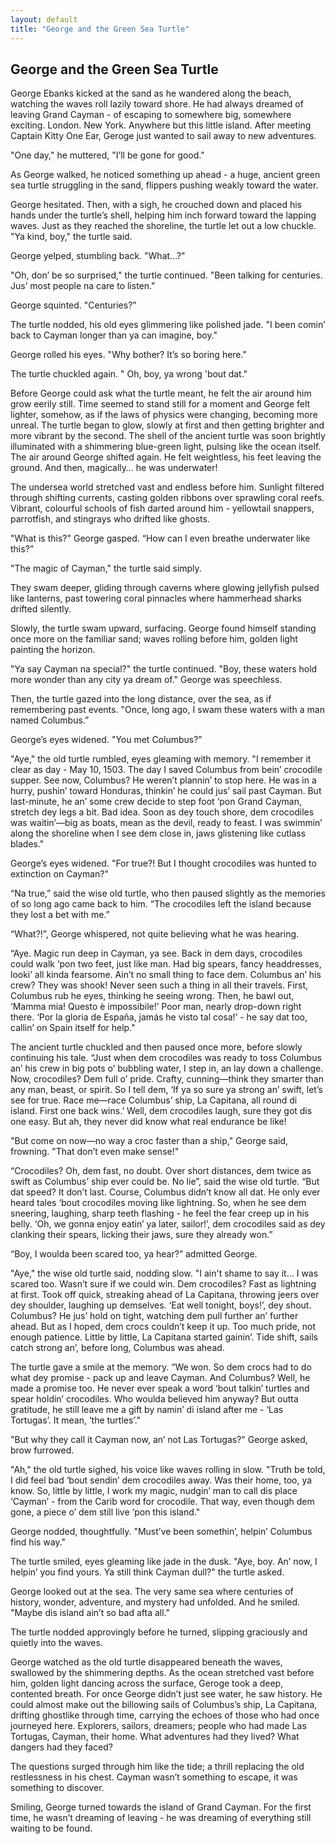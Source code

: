 ```yaml
---
layout: default
title: "George and the Green Sea Turtle"
---
```

## George and the Green Sea Turtle

George Ebanks kicked at the sand as he wandered along the beach, watching the waves roll lazily toward shore. He had always dreamed of leaving Grand Cayman - of escaping to somewhere big, somewhere exciting. London. New York. Anywhere but this little island. After meeting Captain Kitty One Ear, Geroge just wanted to sail away to new adventures.

"One day," he muttered, "I’ll be gone for good."

As George walked, he noticed something up ahead - a huge, ancient green sea turtle struggling in the sand, flippers pushing weakly toward the water.

George hesitated. Then, with a sigh, he crouched down and placed his hands under the turtle’s shell, helping him inch forward toward the lapping waves. Just as they reached the shoreline, the turtle let out a low chuckle. "Ya kind, boy," the turtle said.

George yelped, stumbling back. "What…?"	

"Oh, don’ be so surprised," the turtle continued. "Been talking for centuries. Jus’ most people na care to listen."

George squinted. "Centuries?"

The turtle nodded, his old eyes glimmering like polished jade. "I been comin’ back to Cayman longer than ya can imagine, boy."

George rolled his eyes. "Why bother? It’s so boring here."

The turtle chuckled again. " Oh, boy, ya wrong 'bout dat."

Before George could ask what the turtle meant, he felt the air around him grow eerily still. Time seemed to stand still for a moment and George felt lighter, somehow, as if the laws of physics were changing, becoming more unreal. The turtle began to glow, slowly at first and then getting brighter and more vibrant by the second. The shell of the ancient turtle was soon brightly illuminated with a shimmering blue-green light, pulsing like the ocean itself. The air around George shifted again. He felt weightless, his feet leaving the ground. And then, magically… he was underwater!

The undersea world stretched vast and endless before him. Sunlight filtered through shifting currents, casting golden ribbons over sprawling coral reefs. Vibrant, colourful schools of fish darted around him - yellowtail snappers, parrotfish, and stingrays who drifted like ghosts.

"What is this?" George gasped. “How can I even breathe underwater like this?”

"The magic of Cayman," the turtle said simply.

They swam deeper, gliding through caverns where glowing jellyfish pulsed like lanterns, past towering coral pinnacles where hammerhead sharks drifted silently.

Slowly, the turtle swam upward, surfacing. George found himself standing once more on the familiar sand; waves rolling before him, golden light painting the horizon.

"Ya say Cayman na special?" the turtle continued. "Boy, these waters hold more wonder than any city ya dream of." George was speechless.

Then, the turtle gazed into the long distance, over the sea, as if remembering past events. "Once, long ago, I swam these waters with a man named Columbus.”

George’s eyes widened. "You met Columbus?"

"Aye," the old turtle rumbled, eyes gleaming with memory. "I remember it clear as day - May 10, 1503. The day I saved Columbus from bein’ crocodile supper. See now, Columbus? He weren’t plannin’ to stop here. He was in a hurry, pushin’ toward Honduras, thinkin’ he could jus’ sail past Cayman. But last-minute, he an’ some crew decide to step foot ‘pon Grand Cayman, stretch dey legs a bit. Bad idea. Soon as dey touch shore, dem crocodiles was waitin’—big as boats, mean as the devil, ready to feast. I was swimmin’ along the shoreline when I see dem close in, jaws glistening like cutlass blades."

George’s eyes widened. "For true?! But I thought crocodiles was hunted to extinction on Cayman?"

“Na true,” said the wise old turtle, who then paused slightly as the memories of so long ago came back to him. “The crocodiles left the island because they lost a bet with me.”

“What?!”, George whispered, not quite believing what he was hearing.

“Aye. Magic run deep in Cayman, ya see. Back in dem days, crocodiles could walk ‘pon two feet, just like man. Had big spears, fancy headdresses, looki’ all kinda fearsome. Ain’t no small thing to face dem. Columbus an’ his crew? They was shook! Never seen such a thing in all their travels. First, Columbus rub he eyes, thinking he seeing wrong. Then, he bawl out, ‘Mamma mia! Questo è impossibile!’ Poor man, nearly drop-down right there. ‘Por la gloria de España, jamás he visto tal cosa!’ - he say dat too, callin’ on Spain itself for help."

The ancient turtle chuckled and then paused once more, before slowly continuing his tale. “Just when dem crocodiles was ready to toss Columbus an’ his crew in big pots o’ bubbling water, I step in, an lay down a challenge. Now, crocodiles? Dem full o’ pride. Crafty, cunning—think they smarter than any man, beast, or spirit. So I tell dem, ‘If ya so sure ya strong an’ swift, let’s see for true. Race me—race Columbus’ ship, La Capitana, all round di island. First one back wins.’ Well, dem crocodiles laugh, sure they got dis one easy. But ah, they never did know what real endurance be like!

"But come on now—no way a croc faster than a ship," George said, frowning. "That don’t even make sense!"

 “Crocodiles? Oh, dem fast, no doubt. Over short distances, dem twice as swift as Columbus’ ship ever could be. No lie”, said the wise old turtle. “But dat speed? It don’t last. Course, Columbus didn’t know all dat. He only ever heard tales ‘bout crocodiles moving like lightning. So, when he see dem sneering, laughing, sharp teeth flashing - he feel the fear creep up in his belly. ‘Oh, we gonna enjoy eatin’ ya later, sailor!’, dem crocodiles said as dey clanking their spears, licking their jaws, sure they already won.”

“Boy, I woulda been scared too, ya hear?” admitted George.

"Aye," the wise old turtle said, nodding slow. "I ain't shame to say it… I was scared too. Wasn’t sure if we could win. Dem crocodiles? Fast as lightning at first. Took off quick, streaking ahead of La Capitana, throwing jeers over dey shoulder, laughing up demselves. ‘Eat well tonight, boys!’, dey shout. Columbus? He jus’ hold on tight, watching dem pull further an’ further ahead. But as I hoped, dem crocs couldn’t keep it up. Too much pride, not enough patience. Little by little, La Capitana started gainin’. Tide shift, sails catch strong an’, before long, Columbus was ahead.

The turtle gave a smile at the memory. “We won. So dem crocs had to do what dey promise - pack up and leave Cayman. And Columbus? Well, he made a promise too. He never ever speak a word ‘bout talkin’ turtles and spear holdin’ crocodiles. Who woulda believed him anyway? But outta gratitude, he still leave me a gift by namin’ di island after me - ‘Las Tortugas’. It mean, ‘the turtles’."

"But why they call it Cayman now, an’ not Las Tortugas?" George asked, brow furrowed.

"Ah," the old turtle sighed, his voice like waves rolling in slow. "Truth be told, I did feel bad ‘bout sendin’ dem crocodiles away. Was their home, too, ya know. So, little by little, I work my magic, nudgin’ man to call dis place ‘Cayman’ - from the Carib word for crocodile. That way, even though dem gone, a piece o’ dem still live ‘pon this island."

George nodded, thoughtfully. "Must’ve been somethin’, helpin’ Columbus find his way."

The turtle smiled, eyes gleaming like jade in the dusk. "Aye, boy. An’ now, I helpin’ you find yours. Ya still think Cayman dull?" the turtle asked.

George looked out at the sea. The very same sea where centuries of history, wonder, adventure, and mystery had unfolded. And he smiled. "Maybe dis island ain’t so bad afta all."

The turtle nodded approvingly before he turned, slipping graciously and quietly into the waves.

George watched as the old turtle disappeared beneath the waves, swallowed by the shimmering depths. As the ocean stretched vast before him, golden light dancing across the surface, Geroge took a deep, contented breath. For once George didn’t just see water, he saw history. He could almost make out the billowing sails of Columbus’s ship, La Capitana, drifting ghostlike through time, carrying the echoes of those who had once journeyed here. Explorers, sailors, dreamers; people who had made Las Tortugas, Cayman, their home. What adventures had they lived? What dangers had they faced?

The questions surged through him like the tide; a thrill replacing the old restlessness in his chest. Cayman wasn’t something to escape, it was something to discover.

Smiling, George turned towards the island of Grand Cayman. For the first time, he wasn’t dreaming of leaving - he was dreaming of everything still waiting to be found.
